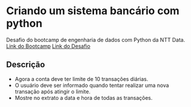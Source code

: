 # Criando um sistema bancário com python

Desafio do bootcamp de engenharia de dados com Python da NTT Data.
[Link do Bootcamp](https://web.dio.me/track/953ab0a9-6d55-4e00-ab7f-5ed855d288ca)
[Link do Desafio](https://web.dio.me/course/lidando-com-data-hora-e-fuso-horario-no-python/learning/56665e16-09c2-46e8-a8cf-7ea81077a3aa?back=/track/engenharia-dados-python&tab=undefined&moduleId=undefined)

## Descrição

 - Agora a conta deve ter limite de 10 transações diárias.
 - O usuário deve ser informado quando tentar realizar uma nova transação após atingir o limite.
 - Mostre no extrato a data e hora de todas as transações.
